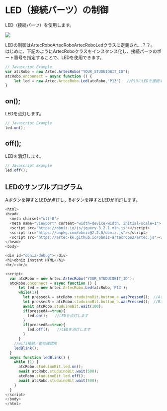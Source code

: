 
# LED（接続パーツ）の制御
LED（接続パーツ）を使用します。<br>

![](https://i.imgur.com/gs9SS0c.jpg)


LEDの制御はArtecRoboArtecRoboArtecRoboLedクラスに定義され…？？。</br>
はじめに、下記のようにArtecRoboクラスをインスタンス化し、接続パーツのポート番号を指定することで、LEDを使用できます。
```Javascript
// Javascript Example
var atcRobo = new Artec.ArtecRobo("YOUR_STUDUIOBIT_ID");
atcRobo.onconnect = async function () {
    let led = new Artec.ArtecRobo.Led(atcRobo,'P13');　//P13にLEDを接続する場合
}
```

## on();
LEDを点灯します。
```Javascript
// Javascript Example
led.on();
```

## off();
LEDを消灯します。
```Javascript
// Javascript Example
led.off();
```


## LEDのサンプルプログラム
Aボタンを押すとLEDが点灯し、Bボタンを押すとLEDが消灯します。
```Javascript
<html>
<head>
  <meta charset="utf-8">
  <meta name="viewport" content="width=device-width, initial-scale=1">
  <script src="https://obniz.io/js/jquery-3.2.1.min.js"></script>
  <script src="https://unpkg.com/obniz@2.2.0/obniz.js"></script>
  <script src="https://artec-kk.github.io/obniz-artecrobo2/artec.js"></script>
</head>
<body>

<div id="obniz-debug"></div>
<h1>obniz instant HTML</h1>
<br/><br/>

<script>
  var atcRobo = new Artec.ArtecRobo("YOUR_STUDUIOBIT_ID");
  atcRobo.onconnect = async function () {
      let led = new Artec.ArtecRobo.Led(atcRobo,'P13');
      while(1){
        let pressedA = atcRobo.studuinoBit.button_a.wasPressed();　//Aボタンが押されたときtrueを返します
        let pressedB = atcRobo.studuinoBit.button_b.wasPressed();　//Bボタンが押されたときtrueを返します
        await atcRobo.studuinoBit.wait(100);
        if(pressedA==true){
          led.on();　　//LEDを点灯します
        }
        if(pressedB==true){
          led.off();　　//LEDを消灯します
        }
      }
    //wifi接続／動作確認用
    ledBlink();
  }
  async function ledBlink() {
    while (1) {
      atcRobo.studuinoBit.led.on();
      await atcRobo.studuinoBit.wait(500);
      atcRobo.studuinoBit.led.off();
      await atcRobo.studuinoBit.wait(500);
    }
  }
</script>
</body>
</html>
```






